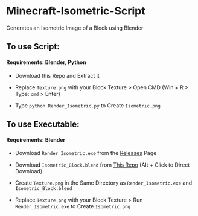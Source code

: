 # Minecraft-Isometric-Script

Generates an Isometric Image of a Block using Blender

## To use Script:

#### Requirements: Blender, Python

* Download this Repo and Extract it

* Replace `Texture.png` with your Block Texture > Open CMD (Win + R > Type: `cmd` > Enter)

* Type `python Render_Isometric.py` to Create `Isometric.png`

## To use Executable:

#### Requirements: Blender

* Download `Render_Isometric.exe` from the [Releases](https://github.com/SyndiShanX/Minecraft-Isometric-Script/releases) Page

* Download `Isometric_Block.blend` from [This Repo](https://raw.githubusercontent.com/SyndiShanX/Minecraft-Isometric-Script/main/Isometric_Block.blend) (Alt + Click to Direct Download)

* Create `Texture.png` in the Same Directory as `Render_Isometric.exe` and `Isometric_Block.blend`

* Replace `Texture.png` with your Block Texture > Run `Render_Isometric.exe` to Create `Isometric.png`